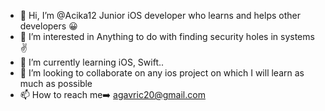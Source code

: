 - 👋 Hi, I’m @Acika12 Junior iOS developer who learns and helps other developers 😀
- 👀 I’m interested in Anything to do with finding security holes in systems ✌️
- 🌱 I’m currently learning iOS, Swift..
- 💞️ I’m looking to collaborate on any ios project on which I will learn as much as possible
- 📫 How to reach me➡️ agavric20@gmail.com

<!---
Acika12/Acika12 is a ✨ special ✨ repository because its `README.md` (this file) appears on your GitHub profile.
You can click the Preview link to take a look at your changes.
--->
